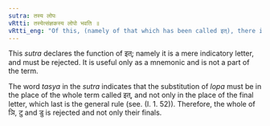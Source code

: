```yaml
---
sutra: तस्य लोपः
vRtti: तस्येत्संज्ञकस्य लोपो भवति ॥
vRtti_eng: "Of this, (namely of that which has been called इत्), there is elision."
---
```

This _sutra_ declares the function of इत्; namely it is a mere indicatory letter, and must be rejected. It is useful only as a mnemonic and is not a part of the term.

The word _tasya_ in the _sutra_ indicates that the substitution of _lopa_ must be in the place of the whole term called इत्, and not only in the place of the final letter, which last is the general rule (see. (I. 1. 52)). Therefore, the whole of ञि, टु  and डु is rejected and not only their finals.
